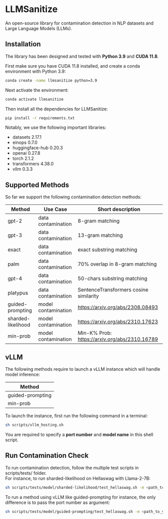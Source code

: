 # LLMSanitize
An open-source library for contamination detection in NLP datasets and Large Language Models (LLMs).  

## Installation
The library has been designed and tested with **Python 3.9** and **CUDA 11.8**.  

First make sure you have CUDA 11.8 installed, and create a conda environment with Python 3.9: 
```bash
conda create -name llmsanitize python=3.9
```

Next activate the environment:
```bash
conda activate llmsanitize
```

Then install all the dependencies for LLMSanitize:
```bash
pip install -r requirements.txt
```

Notably, we use the following important libraries:
- datasets 2.17.1
- einops 0.7.0
- huggingface-hub 0.20.3
- openai 0.27.8
- torch 2.1.2
- transformers 4.38.0
- vllm 0.3.3

## Supported Methods
So far we support the following contamination detection methods:

| **Method** | **Use Case** | **Short description** |  
|---|---|---|
| gpt-2 | data contamination | 8-gram matching | 
| gpt-3 | data contamination | 13-gram matching |
| exact | data contamination | exact substring matching |
| palm | data contamination | 70% overlap in 8-gram matching | 
| gpt-4 | data contamination | 50-chars substring matching |
| platypus | data contamination | SentenceTransformers cosine similarity |
| guided-prompting | model contamination | https://arxiv.org/abs/2308.08493 | 
| sharded-likelihood | model contamination | https://arxiv.org/abs/2310.17623 |
| min-prob | model contamination | Min-K% Prob: https://arxiv.org/abs/2310.16789 | 

## vLLM
The following methods require to launch a vLLM instance which will handle model inference:

| **Method** | 
|---|
| guided-prompting |
| min-prob |

To launch the instance, first run the following command in a terminal: 
```bash
sh scripts/vllm_hosting.sh
```
You are required to specify a **port number** and **model name** in this shell script. 

## Run Contamination Check
To run contamination detection, follow the multiple test scripts in scripts/tests/ folder.  
For instance, to run sharded-likelihood on Hellaswag with Llama-2-7B:
```bash
sh scripts/tests/model/sharded-likelihood/test_hellaswag.sh -m <path_to_your_llama-2-7b_folder> 
```

To run a method using vLLM like guided-prompting for instance, the only difference is to pass the port number as argument:
```bash
sh scripts/tests/model/guided-prompting/test_hellaswag.sh -m <path_to_your_llama-2-7b_folder> -p <port_number_from_your_vllm_instance>
```
